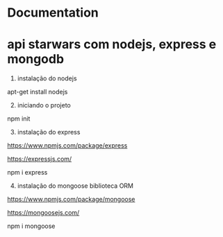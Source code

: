 # Documentation

# api starwars com nodejs, express e mongodb

1. instalação do nodejs

apt-get install nodejs

2. iniciando o projeto

npm init

3. instalação do express

https://www.npmjs.com/package/express

https://expressjs.com/

npm i express

4. instalação do mongoose biblioteca ORM

https://www.npmjs.com/package/mongoose

https://mongoosejs.com/

npm i mongoose
